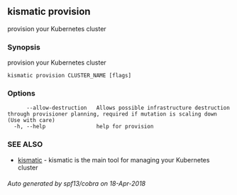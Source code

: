 ## kismatic provision

provision your Kubernetes cluster

### Synopsis

provision your Kubernetes cluster

```
kismatic provision CLUSTER_NAME [flags]
```

### Options

```
      --allow-destruction   Allows possible infrastructure destruction through provisioner planning, required if mutation is scaling down (Use with care)
  -h, --help                help for provision
```

### SEE ALSO

* [kismatic](kismatic.md)	 - kismatic is the main tool for managing your Kubernetes cluster

###### Auto generated by spf13/cobra on 18-Apr-2018
